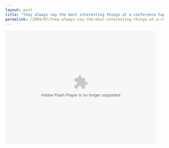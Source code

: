 ```yaml
---
layout: post
title: "they always say the most interesting things at a conference happen in the lobby"
permalink: /2009/07/they-always-say-the-most-interesting-things-at-a-conference-happen-in-the-lobby.html
---
```


<p><object type="application/x-shockwave-flash" width="480" height="360" data="http://www.flickr.com/apps/video/stewart.swf?v=71377" classid="clsid:D27CDB6E-AE6D-11cf-96B8-444553540000"> <param name="flashvars" value="intl_lang=en-us&amp;photo_secret=6565c891fe&amp;photo_id=3754725963&amp;flickr_show_info_box=true"></param> <param name="movie" value="http://www.flickr.com/apps/video/stewart.swf?v=71377"></param> <param name="bgcolor" value="#000000"></param> <param name="allowFullScreen" value="true"></param><embed type="application/x-shockwave-flash" src="https://www.flickr.com/apps/video/stewart.swf?v=71377" bgcolor="#000000" allowfullscreen="true" flashvars="intl_lang=en-us&amp;photo_secret=6565c891fe&amp;photo_id=3754725963&amp;flickr_show_info_box=true" height="360" width="480"></embed></object></p>



